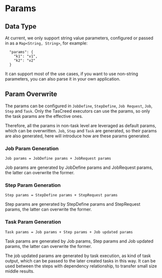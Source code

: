 # Params

## Data Type

At current, we only support string value parameters, configured or passed in as a `Map<String, String>`, for example:
```
  "params": {
    "k1": "v1",
    "k2": "v2"
  }
```

It can support most of the use cases, if you want to use non-string parameters, you can also parse it in your own application.

## Param Overwrite

The params can be configured in `JobDefine`, `StepDefine`, `Job Request`, `Job`, `Step` and `Task`. Only the TasCreed executors can use the params, so only the task params are the effective ones.

Therefore, all the params in non-task level are leveraged as default params, which can be overwritten. `Job`, `Step` and `Task` are generated, so their params are also generated, here will introduce how are these params generated.

### Job Param Generation

```
Job params = JobDefine params + JobRequest params
```
Job params are generated by JobDefine params and JobRequest params, the latter can overwrite the former.

### Step Param Generation

```
Step params = StepDefine params + StepRequest params
```
Step params are generated by StepDefine params and StepRequest params, the latter can overwrite the former. 

### Task Param Generation

```
Task params = Job params + Step params + Job updated params
```
Task params are generated by Job params, Step params and Job updated params, the latter can overwrite the former.

The job updated params are generated by task execution, as kind of task output, which can be passed to the later created tasks in this way. It can be used between the steps with dependency relationship, to transfer small size middle results.

